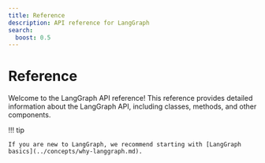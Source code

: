 ```yaml
---
title: Reference
description: API reference for LangGraph
search:
  boost: 0.5
---
```


<style>
.md-sidebar {
  display: block !important;
}
</style>


# Reference

Welcome to the LangGraph API reference! This reference provides detailed information about the LangGraph API, including classes, methods, and other components.

!!! tip

    If you are new to LangGraph, we recommend starting with [LangGraph basics](../concepts/why-langgraph.md).

